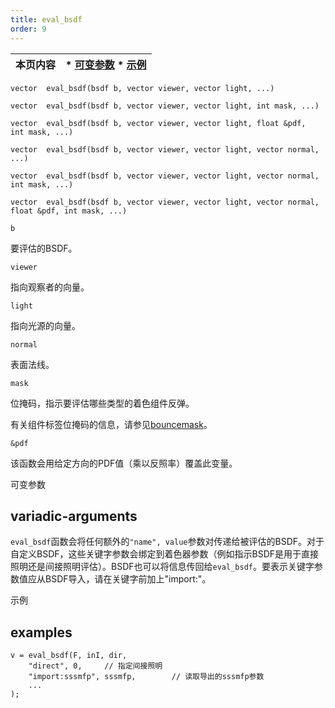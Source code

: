 ```yaml
---
title: eval_bsdf
order: 9
---
```


| 本页内容 | * [可变参数](#variadic-arguments) * [示例](#examples) |
| --- | --- |

`vector  eval_bsdf(bsdf b, vector viewer, vector light, ...)`

`vector  eval_bsdf(bsdf b, vector viewer, vector light, int mask, ...)`

`vector  eval_bsdf(bsdf b, vector viewer, vector light, float &pdf, int mask, ...)`

`vector  eval_bsdf(bsdf b, vector viewer, vector light, vector normal, ...)`

`vector  eval_bsdf(bsdf b, vector viewer, vector light, vector normal, int mask, ...)`

`vector  eval_bsdf(bsdf b, vector viewer, vector light, vector normal, float &pdf, int mask, ...)`

`b`

要评估的BSDF。

`viewer`

指向观察者的向量。

`light`

指向光源的向量。

`normal`

表面法线。

`mask`

位掩码，指示要评估哪些类型的着色组件反弹。

有关组件标签位掩码的信息，请参见[bouncemask](../shading-and-rendering/bouncemask)。

`&pdf`

该函数会用给定方向的PDF值（乘以反照率）覆盖此变量。

可变参数

## variadic-arguments

`eval_bsdf`函数会将任何额外的`"name", value`参数对传递给被评估的BSDF。对于自定义BSDF，这些关键字参数会绑定到着色器参数（例如指示BSDF是用于直接照明还是间接照明评估）。BSDF也可以将信息传回给`eval_bsdf`。要表示关键字参数值应从BSDF导入，请在关键字前加上"import:"。

示例

## examples

```vex
v = eval_bsdf(F, inI, dir,
    "direct", 0,     // 指定间接照明
    "import:sssmfp", sssmfp,        // 读取导出的sssmfp参数
    ...
);

```
